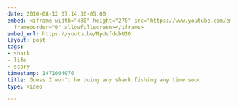 ```yaml
---
date: 2016-08-12 07:14:36-05:00
embed: <iframe width="480" height="270" src="https://www.youtube.com/embed/NpUsfdcbU10?feature=oembed"
  frameborder="0" allowfullscreen></iframe>
embed_url: https://youtu.be/NpUsfdcbU10
layout: post
tags:
- shark
- life
- scary
timestamp: 1471004076
title: Guess I won't be doing any shark fishing any time soon
type: video

---
```

